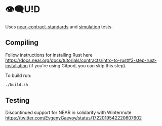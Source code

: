 👁‍🗨U!D
===================

Uses [near-contract-standards] and [simulation] tests. 

  [Fungible Token]: https://nomicon.io/Standards/Tokens/FungibleTokenCore.html
  [near-contract-standards]: https://github.com/near/near-sdk-rs/tree/master/near-contract-standards
  [simulation]: https://github.com/near/near-sdk-rs/tree/master/near-sdk-sim

## Compiling

Follow instructions for installing Rust here https://docs.near.org/docs/tutorials/contracts/intro-to-rust#3-step-rust-installation (if you're using Gitpod, you can skip this step).

To build run:
```bash
./build.sh
```

## Testing
Discontinued support for NEAR in solidarity with Wintermute
https://twitter.com/EvgenyGaevoy/status/1722019542220607602
